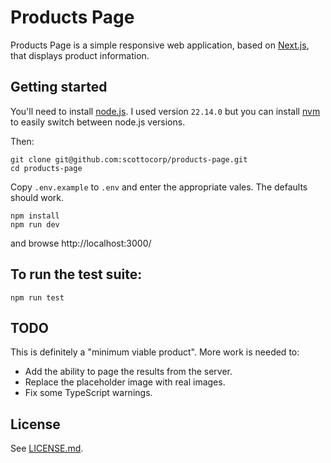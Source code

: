 # Products Page #

Products Page is a simple responsive web application, based on [Next.js](https://nextjs.org/), that displays product information.

## Getting started ##

You'll need to install [node.js](https://nodejs.org/en/). I used version `22.14.0` but you can install [nvm](https://github.com/nvm-sh/nvm) to easily switch between node.js versions.

Then:

```
git clone git@github.com:scottocorp/products-page.git
cd products-page
```
Copy `.env.example` to `.env` and enter the appropriate vales. The defaults should work.
```
npm install
npm run dev
```
and browse http://localhost:3000/

## To run the test suite: ##
```
npm run test
```

## TODO ##

This is definitely a "minimum viable product". More work is needed to:
- Add the ability to page the results from the server.
- Replace the placeholder image with real images.
- Fix some TypeScript warnings.

## License

See [LICENSE.md](./LICENSE.md).
